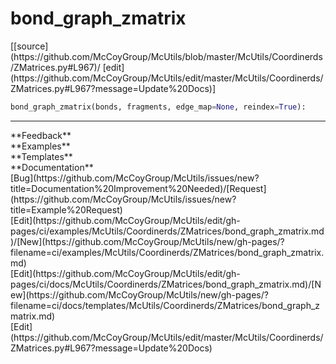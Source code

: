 # <a id="McUtils.Coordinerds.ZMatrices.bond_graph_zmatrix">bond_graph_zmatrix</a>
<div class="docs-source-link" markdown="1">
[[source](https://github.com/McCoyGroup/McUtils/blob/master/McUtils/Coordinerds/ZMatrices.py#L967)/
[edit](https://github.com/McCoyGroup/McUtils/edit/master/McUtils/Coordinerds/ZMatrices.py#L967?message=Update%20Docs)]
</div>

```python
bond_graph_zmatrix(bonds, fragments, edge_map=None, reindex=True): 
```













---


<div markdown="1" class="text-secondary">
<div class="container">
  <div class="row">
   <div class="col" markdown="1">
**Feedback**   
</div>
   <div class="col" markdown="1">
**Examples**   
</div>
   <div class="col" markdown="1">
**Templates**   
</div>
   <div class="col" markdown="1">
**Documentation**   
</div>
   <div class="col" markdown="1">
   
</div>
   <div class="col" markdown="1">
   
</div>
   <div class="col" markdown="1">
   
</div>
</div>
  <div class="row">
   <div class="col" markdown="1">
[Bug](https://github.com/McCoyGroup/McUtils/issues/new?title=Documentation%20Improvement%20Needed)/[Request](https://github.com/McCoyGroup/McUtils/issues/new?title=Example%20Request)   
</div>
   <div class="col" markdown="1">
[Edit](https://github.com/McCoyGroup/McUtils/edit/gh-pages/ci/examples/McUtils/Coordinerds/ZMatrices/bond_graph_zmatrix.md)/[New](https://github.com/McCoyGroup/McUtils/new/gh-pages/?filename=ci/examples/McUtils/Coordinerds/ZMatrices/bond_graph_zmatrix.md)   
</div>
   <div class="col" markdown="1">
[Edit](https://github.com/McCoyGroup/McUtils/edit/gh-pages/ci/docs/McUtils/Coordinerds/ZMatrices/bond_graph_zmatrix.md)/[New](https://github.com/McCoyGroup/McUtils/new/gh-pages/?filename=ci/docs/templates/McUtils/Coordinerds/ZMatrices/bond_graph_zmatrix.md)   
</div>
   <div class="col" markdown="1">
[Edit](https://github.com/McCoyGroup/McUtils/edit/master/McUtils/Coordinerds/ZMatrices.py#L967?message=Update%20Docs)   
</div>
   <div class="col" markdown="1">
   
</div>
   <div class="col" markdown="1">
   
</div>
   <div class="col" markdown="1">
   
</div>
</div>
</div>
</div>